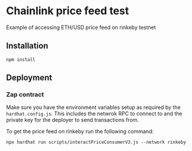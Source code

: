 # Chainlink price feed test

Example of accessing ETH/USD price feed on rinkeby testnet
## Installation
```
npm install
```


## Deployment
### Zap contract

Make sure you have the environment variables setup as required by the `hardhat.config.js`. This includes the netwrok RPC to connect to and the private key for the deployer to send transactions from.

To get the price feed on rinkeby run the following command:
```
npx hardhat run scripts/interactPriceConsumerV3.js --network rinkeby
```
